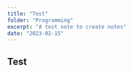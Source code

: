 ```yaml
---
title: "Test"
folder: "Programming"
excerpt: "A test note to create notes"
date: "2023-02-15"
---
```


## Test
